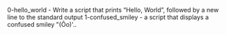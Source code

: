 0-hello_world - Write a script that prints “Hello, World”, followed by a new line to the standard output
1-confused_smiley - a script that displays a confused smiley "(Ôo)'..
